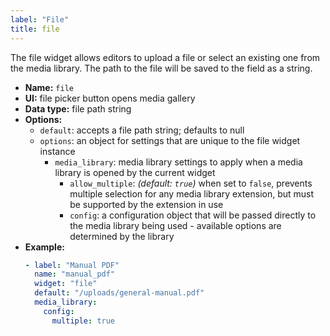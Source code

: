 ```yaml
---
label: "File"
title: file
---
```


The file widget allows editors to upload a file or select an existing one from the media library. The path to the file will be saved to the field as a string.

- **Name:** `file`
- **UI:** file picker button opens media gallery
- **Data type:** file path string
- **Options:**
  - `default`: accepts a file path string; defaults to null
  - `options`: an object for settings that are unique to the file widget instance
    - `media_library`: media library settings to apply when a media library is opened by the
      current widget
      - `allow_multiple`: _(default: `true`)_ when set to `false`, prevents multiple selection for any media library extension, but must be supported by the extension in use
      - `config`: a configuration object that will be passed directly to the media library being
        used - available options are determined by the library
- **Example:**
    ```yaml
    - label: "Manual PDF"
      name: "manual_pdf"
      widget: "file"
      default: "/uploads/general-manual.pdf"
      media_library:
        config:
          multiple: true
    ```

